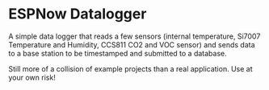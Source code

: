 ESPNow Datalogger
=================

A simple data logger that reads a few sensors (internal temperature, Si7007 Temperature and Humidity, CCS811 CO2 and VOC sensor) and sends data to a base station to be timestamped and submitted to a database.

Still more of a collision of example projects than a real application. Use at your own risk!

